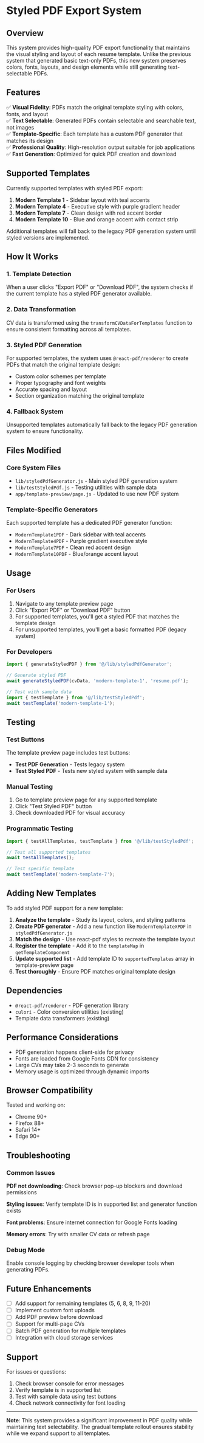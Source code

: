# Styled PDF Export System

## Overview

This system provides high-quality PDF export functionality that maintains the visual styling and layout of each resume template. Unlike the previous system that generated basic text-only PDFs, this new system preserves colors, fonts, layouts, and design elements while still generating text-selectable PDFs.

## Features

✅ **Visual Fidelity**: PDFs match the original template styling with colors, fonts, and layout  
✅ **Text Selectable**: Generated PDFs contain selectable and searchable text, not images  
✅ **Template-Specific**: Each template has a custom PDF generator that matches its design  
✅ **Professional Quality**: High-resolution output suitable for job applications  
✅ **Fast Generation**: Optimized for quick PDF creation and download  

## Supported Templates

Currently supported templates with styled PDF export:

1. **Modern Template 1** - Sidebar layout with teal accents
2. **Modern Template 4** - Executive style with purple gradient header  
3. **Modern Template 7** - Clean design with red accent border
4. **Modern Template 10** - Blue and orange accent with contact strip

Additional templates will fall back to the legacy PDF generation system until styled versions are implemented.

## How It Works

### 1. Template Detection
When a user clicks "Export PDF" or "Download PDF", the system checks if the current template has a styled PDF generator available.

### 2. Data Transformation  
CV data is transformed using the `transformCVDataForTemplates` function to ensure consistent formatting across all templates.

### 3. Styled PDF Generation
For supported templates, the system uses `@react-pdf/renderer` to create PDFs that match the original template design:
- Custom color schemes per template
- Proper typography and font weights  
- Accurate spacing and layout
- Section organization matching the original template

### 4. Fallback System
Unsupported templates automatically fall back to the legacy PDF generation system to ensure functionality.

## Files Modified

### Core System Files
- `lib/styledPdfGenerator.js` - Main styled PDF generation system
- `lib/testStyledPdf.js` - Testing utilities with sample data
- `app/template-preview/page.js` - Updated to use new PDF system

### Template-Specific Generators  
Each supported template has a dedicated PDF generator function:
- `ModernTemplate1PDF` - Dark sidebar with teal accents
- `ModernTemplate4PDF` - Purple gradient executive style
- `ModernTemplate7PDF` - Clean red accent design  
- `ModernTemplate10PDF` - Blue/orange accent layout

## Usage

### For Users
1. Navigate to any template preview page
2. Click "Export PDF" or "Download PDF" button
3. For supported templates, you'll get a styled PDF that matches the template design
4. For unsupported templates, you'll get a basic formatted PDF (legacy system)

### For Developers
```javascript
import { generateStyledPDF } from '@/lib/styledPdfGenerator';

// Generate styled PDF
await generateStyledPDF(cvData, 'modern-template-1', 'resume.pdf');

// Test with sample data
import { testTemplate } from '@/lib/testStyledPdf';
await testTemplate('modern-template-1');
```

## Testing

### Test Buttons
The template preview page includes test buttons:
- **Test PDF Generation** - Tests legacy system
- **Test Styled PDF** - Tests new styled system with sample data

### Manual Testing
1. Go to template preview page for any supported template
2. Click "Test Styled PDF" button
3. Check downloaded PDF for visual accuracy

### Programmatic Testing  
```javascript
import { testAllTemplates, testTemplate } from '@/lib/testStyledPdf';

// Test all supported templates
await testAllTemplates();

// Test specific template
await testTemplate('modern-template-7');
```

## Adding New Templates

To add styled PDF support for a new template:

1. **Analyze the template** - Study its layout, colors, and styling patterns
2. **Create PDF generator** - Add a new function like `ModernTemplateXPDF` in `styledPdfGenerator.js`
3. **Match the design** - Use react-pdf styles to recreate the template layout
4. **Register the template** - Add it to the `templateMap` in `getTemplateComponent`
5. **Update supported list** - Add template ID to `supportedTemplates` array in template-preview page
6. **Test thoroughly** - Ensure PDF matches original template design

## Dependencies

- `@react-pdf/renderer` - PDF generation library
- `culori` - Color conversion utilities (existing)
- Template data transformers (existing)

## Performance Considerations

- PDF generation happens client-side for privacy
- Fonts are loaded from Google Fonts CDN for consistency
- Large CVs may take 2-3 seconds to generate
- Memory usage is optimized through dynamic imports

## Browser Compatibility

Tested and working on:
- Chrome 90+ 
- Firefox 88+
- Safari 14+
- Edge 90+

## Troubleshooting

### Common Issues

**PDF not downloading**: Check browser pop-up blockers and download permissions

**Styling issues**: Verify template ID is in supported list and generator function exists

**Font problems**: Ensure internet connection for Google Fonts loading

**Memory errors**: Try with smaller CV data or refresh page

### Debug Mode
Enable console logging by checking browser developer tools when generating PDFs.

## Future Enhancements

- [ ] Add support for remaining templates (5, 6, 8, 9, 11-20)
- [ ] Implement custom font uploads
- [ ] Add PDF preview before download
- [ ] Support for multi-page CVs
- [ ] Batch PDF generation for multiple templates
- [ ] Integration with cloud storage services

## Support

For issues or questions:
1. Check browser console for error messages
2. Verify template is in supported list
3. Test with sample data using test buttons
4. Check network connectivity for font loading

---

**Note**: This system provides a significant improvement in PDF quality while maintaining text selectability. The gradual template rollout ensures stability while we expand support to all templates.


